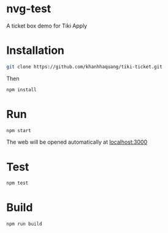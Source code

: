 # nvg-test

A ticket box demo for Tiki Apply

# Installation

```sh
git clone https://github.com/khanhhaquang/tiki-ticket.git
```

Then

```sh
npm install
```

# Run

```sh
npm start
```

The web will be opened automatically at [localhost:3000](http://localhost:3000)

# Test

```sh
npm test
```

# Build

```sh
npm run build
```

